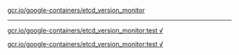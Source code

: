 [gcr.io/google-containers/etcd_version_monitor](https://hub.docker.com/r/anjia0532/google-containers.etcd_version_monitor/tags/) 

----
[gcr.io/google-containers/etcd_version_monitor:test √](https://hub.docker.com/r/anjia0532/google-containers.etcd_version_monitor/tags/)

[gcr.io/google-containers/etcd_version_monitor:test √](https://hub.docker.com/r/anjia0532/google-containers.etcd_version_monitor/tags/)

